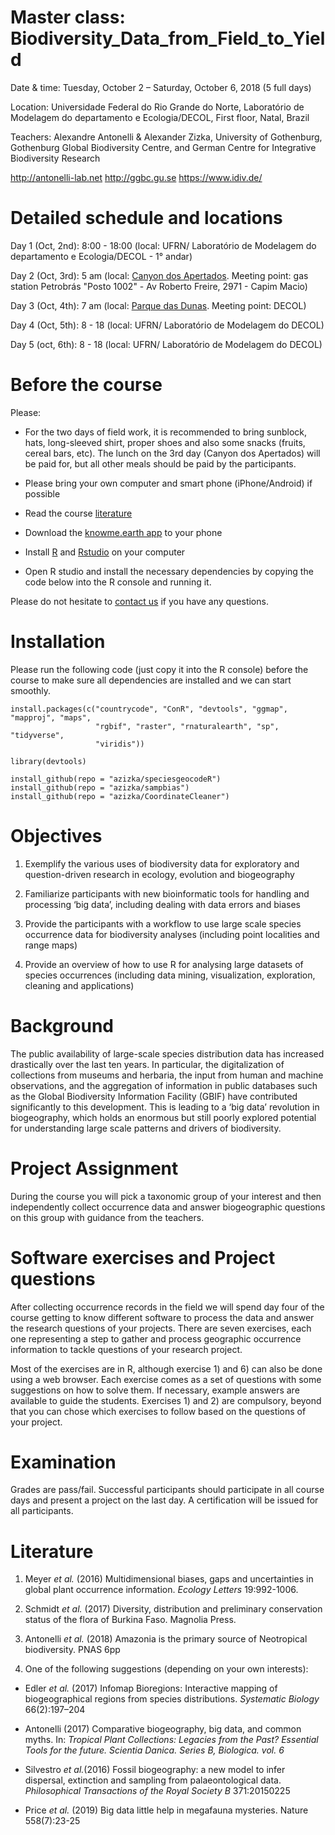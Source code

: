 # Master class: Biodiversity_Data_from_Field_to_Yield

Date & time: Tuesday, October 2 – Saturday, October 6, 2018 (5 full days)

Location: Universidade Federal do Rio Grande do Norte, Laboratório de Modelagem do departamento e Ecologia/DECOL, First floor, Natal, Brazil

Teachers: Alexandre Antonelli & Alexander Zizka, University of Gothenburg, Gothenburg Global Biodiversity Centre, and 
German Centre for Integrative Biodiversity Research  

http://antonelli-lab.net   http://ggbc.gu.se    https://www.idiv.de/ 

# Detailed schedule and locations
Day 1 (Oct, 2nd): 8:00 - 18:00  (local: UFRN/ Laboratório de Modelagem do departamento e Ecologia/DECOL - 1° andar)

Day 2 (Oct, 3rd): 5 am              (local: [Canyon dos Apertados](https://pt.wikipedia.org/wiki/Canyon_dos_Apertados). Meeting point: gas station Petrobrás "Posto 1002" - Av Roberto Freire, 2971 - Capim Macio)

Day 3 (Oct, 4th): 7 am              (local: [Parque das Dunas](http://www.parquedasdunas.rn.gov.br/). Meeting point: DECOL)

Day 4 (Oct, 5th): 8 - 18             (local: UFRN/  Laboratório de Modelagem do DECOL)

Day 5 (oct, 6th):  8 - 18             (local: UFRN/  Laboratório de Modelagem do DECOL)

# Before the course
Please:

* For the two days of field work, it is recommended to bring sunblock, hats, long-sleeved shirt, proper shoes and also some snacks (fruits, cereal bars, etc).  The lunch on the 3rd day (Canyon dos Apertados) will be paid for, but all other meals should be paid by the participants.

* Please bring your own computer and smart phone (iPhone/Android) if possible

* Read the course [literature](https://github.com/azizka/Biodiversity_Data_from_Field_to_Yield#literature)

* Download the [knowme.earth app](https://knowme.earth/) to your phone

* Install [R](https://cran.r-project.org/bin/) and [Rstudio](https://www.rstudio.com/products/rstudio/download/#download) on your computer

* Open R studio and install the necessary dependencies by copying the code below into the R console and running it. 

Please do not hesitate to [contact us](mailto:zizka.alexander@gmail.com) if you have any questions.


# Installation
Please run the following code (just copy it into the R console) before the course to make sure all dependencies are installed and we can start smoothly.

```
install.packages(c("countrycode", "ConR", "devtools", "ggmap", "mapproj", "maps",
                   "rgbif", "raster", "rnaturalearth", "sp", "tidyverse",
                   "viridis"))

library(devtools)

install_github(repo = "azizka/speciesgeocodeR")
install_github(repo = "azizka/sampbias")
install_github(repo = "azizka/CoordinateCleaner")
```


# Objectives
1.	Exemplify the various uses of biodiversity data for exploratory and question-driven research in ecology, evolution and biogeography 

2.	Familiarize participants with new bioinformatic tools for handling and processing ‘big data’, including dealing with data errors and biases 

3.	Provide the participants with a workflow to use large scale species occurrence data for biodiversity analyses (including point localities and range maps)

4.	Provide an overview of how to use R for analysing large datasets of species occurrences (including data mining, visualization, exploration, cleaning and applications)


# Background
The public availability of large-scale species distribution data has increased drastically over the last ten years. In particular, the digitalization of collections from museums and herbaria, the input from human and machine observations, and the aggregation of information in public databases such as the Global Biodiversity Information Facility (GBIF) have contributed significantly to this development. This is leading to a ‘big data’ revolution in biogeography, which holds an enormous but still poorly explored potential for understanding large scale patterns and drivers of biodiversity. 


# Project Assignment
During the course you will pick a taxonomic group of your interest and then independently collect occurrence data and answer biogeographic questions on this group with guidance from the teachers.


# Software exercises and Project questions
After collecting occurrence records in the field we will spend day four of the course getting to know different software to process the data and answer the research questions of your projects. There are seven exercises, each one representing a step to gather and process geographic occurrence information to tackle questions of your research project. 

Most of the exercises are in R, although exercise 1) and 6) can also be done using a web browser. Each exercise comes as a set of questions with some suggestions on how to solve them. If necessary, example answers are available to guide the students. Exercises 1) and 2) are compulsory, beyond that you can chose which exercises to follow based on the questions of your project.


# Examination
Grades are pass/fail. Successful participants should participate in all course days and present a project on the last day. A certification will be issued for all participants.


# Literature
1. Meyer *et al.* (2016) Multidimensional biases, gaps and uncertainties in global plant occurrence information. *Ecology Letters* 19:992-1006.

2. Schmidt *et al.* (2017) Diversity, distribution and preliminary conservation status of the flora of Burkina Faso. Magnolia Press.

3. Antonelli *et al.* (2018) Amazonia is the primary source of Neotropical biodiversity. PNAS 6pp

4. One of the following suggestions (depending on your own interests):

* Edler *et al.* (2017) Infomap Bioregions: Interactive mapping of biogeographical regions from species distributions. *Systematic Biology* 66(2):197–204

* Antonelli (2017) Comparative biogeography, big data, and common myths. In: *Tropical Plant Collections: Legacies from the Past? Essential Tools for the future. Scientia Danica. Series B, Biologica. vol. 6*

* Silvestro *et al.*(2016) Fossil biogeography: a new model to infer dispersal, extinction and sampling from palaeontological data. *Philosophical Transactions of the Royal Society B* 371:20150225

* Price *et al.* (2019) Big data little help in megafauna mysteries. Nature 558(7):23-25
